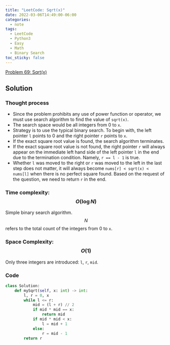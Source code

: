 ```yaml
---
title: "LeetCode: Sqrt(x)"
date: 2022-03-06T14:49:00-06:00
categories:
  - note
tags:
  - LeetCode
  - Python3
  - Easy
  - Math
  - Binary Search
toc_sticky: false
---
```


[Problem 69: Sqrt(x)]

[Problem 69: Sqrt(x)]: https://leetcode.com/problems/sqrtx/

## Solution

### Thought process

- Since the problem prohibits any use of power function or operator, we must use search algorithm to find the value of `sqrt(x)`.
- The search space would be all integers from 0 to `x`.
- Strategy is to use the typical binary search. To begin with, the left pointer `l` points to 0 and the right pointer `r` points to `x`.
- If the exact square root value is found, the search algorithm terminates.
- If the exact square root value is not found, the right pointer `r` will always appear on the immediate left hand side of the left pointer `l` in the end due to the termination condition. Namely, `r == l - 1` is true.
- Whether `l` was moved to the right or  `r` was moved to the left in the last step does not matter, it will always become `nums[r] < sqrt(x) < nums[l]` when there is no perfect square found. Based on the request of the question, we need to return `r` in the end.

### Time complexity: $$O(\log N)$$

Simple binary search algorithm. $$N$$ refers to the total count of the integers from 0 to `x`.

### Space Complexity: $$O(1)$$

Only three integers are introduced: `l`, `r`, `mid`.

### Code

```py
class Solution:
    def mySqrt(self, x: int) -> int:
        l, r = 0, x
        while l <= r:
            mid = (l + r) // 2
            if mid * mid == x:
                return mid
            if mid * mid < x:
                l = mid + 1
            else:
                r = mid - 1
        return r
```
